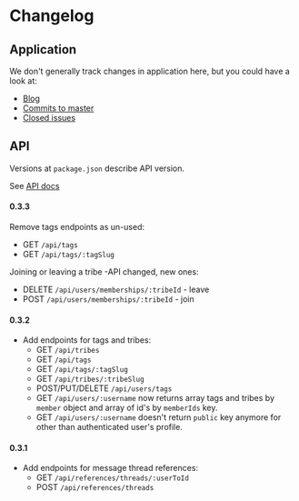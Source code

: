 # Changelog


## Application

We don't generally track changes in application here, but you could have a look at:
- [Blog](https://ideas.trustroots.org/)
- [Commits to master](https://github.com/Trustroots/trustroots/commits/master)
- [Closed issues](https://github.com/trustroots/trustroots/issues?q=is%3Aissue+is%3Aclosed)


## API

Versions at `package.json` describe API version.

See [API docs](http://developers.trustroots.org/docs/api/)

#### 0.3.3
Remove tags endpoints as un-used:
- GET `/api/tags`
- GET `/api/tags/:tagSlug`

Joining or leaving a tribe -API changed, new ones:
- DELETE `/api/users/memberships/:tribeId` - leave
- POST `/api/users/memberships/:tribeId` - join

#### 0.3.2
- Add endpoints for tags and tribes:
  - GET `/api/tribes`
  - GET `/api/tags`
  - GET `/api/tags/:tagSlug`
  - GET `/api/tribes/:tribeSlug`
  - POST/PUT/DELETE `/api/users/tags`
  - GET `/api/users/:username` now returns array tags and tribes by `member` object and array of id's by `memberIds` key.
  - GET `/api/users/:username` doesn't return `public` key anymore for other than authenticated user's profile.

#### 0.3.1
- Add endpoints for message thread references:
  - GET `/api/references/threads/:userToId`
  - POST `/api/references/threads`
